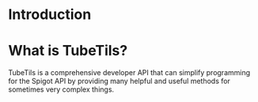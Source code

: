 # Introduction

# What is TubeTils?

TubeTils is a comprehensive developer API that can simplify programming for the Spigot API by providing many helpful and useful methods for sometimes very complex things.
